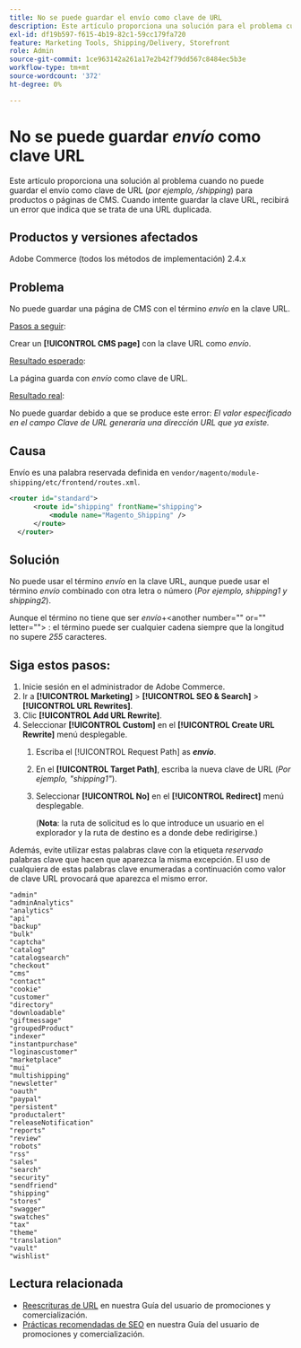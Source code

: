 ```yaml
---
title: No se puede guardar el envío como clave de URL
description: Este artículo proporciona una solución para el problema cuando no puede guardar el envío como una clave URL (_p. ej., /shipping_) para productos o páginas de CMS. Cuando intente guardar la clave URL, recibirá un error que indica que se trata de un duplicado de una dirección URL.
exl-id: df19b597-f615-4b19-82c1-59cc179fa720
feature: Marketing Tools, Shipping/Delivery, Storefront
role: Admin
source-git-commit: 1ce963142a261a17e2b42f79dd567c8484ec5b3e
workflow-type: tm+mt
source-wordcount: '372'
ht-degree: 0%

---
```


# No se puede guardar _envío_ como clave URL

Este artículo proporciona una solución al problema cuando no puede guardar el envío como clave de URL (_por ejemplo, /shipping_) para productos o páginas de CMS. Cuando intente guardar la clave URL, recibirá un error que indica que se trata de una URL duplicada.

## Productos y versiones afectados

Adobe Commerce (todos los métodos de implementación) 2.4.x

## Problema

No puede guardar una página de CMS con el término _envío_ en la clave URL.

<u>Pasos a seguir</u>:

Crear un **[!UICONTROL CMS page]** con la clave URL como _envío_.

<u>Resultado esperado</u>:

La página guarda con _envío_ como clave de URL.

<u>Resultado real</u>:

No puede guardar debido a que se produce este error:
*El valor especificado en el campo Clave de URL generaría una dirección URL que ya existe.*

## Causa

Envío es una palabra reservada definida en `vendor/magento/module-shipping/etc/frontend/routes.xml`.

```xml
<router id="standard">
      <route id="shipping" frontName="shipping">
          <module name="Magento_Shipping" />
      </route>
  </router>
```

## Solución

No puede usar el término _envío_ en la clave URL, aunque puede usar el término _envío_ combinado con otra letra o número (_Por ejemplo, shipping1 y shipping2_).

Aunque el término no tiene que ser _envío_+&lt;another number=&quot;&quot; or=&quot;&quot; letter=&quot;&quot;> : el término puede ser cualquier cadena siempre que la longitud no supere *255* caracteres.

## Siga estos pasos:

1. Inicie sesión en el administrador de Adobe Commerce.
1. Ir a **[!UICONTROL Marketing]** > **[!UICONTROL SEO & Search]** > **[!UICONTROL URL Rewrites]**.
1. Clic **[!UICONTROL Add URL Rewrite]**.
1. Seleccionar **[!UICONTROL Custom]** en el **[!UICONTROL Create URL Rewrite]** menú desplegable.
   1. Escriba el [!UICONTROL Request Path] as **_envío_**.
   1. En el **[!UICONTROL Target Path]**, escriba la nueva clave de URL (_Por ejemplo, &quot;shipping1&quot;_).
   1. Seleccionar **[!UICONTROL No]** en el **[!UICONTROL Redirect]** menú desplegable.


      (**Nota**: la ruta de solicitud es lo que introduce un usuario en el explorador y la ruta de destino es a donde debe redirigirse.)

Además, evite utilizar estas palabras clave con la etiqueta *reservado* palabras clave que hacen que aparezca la misma excepción. El uso de cualquiera de estas palabras clave enumeradas a continuación como valor de clave URL provocará que aparezca el mismo error.


```
"admin"
"adminAnalytics"
"analytics"
"api"
"backup"
"bulk"
"captcha"
"catalog"
"catalogsearch"
"checkout"
"cms"
"contact"
"cookie"
"customer"
"directory"
"downloadable"
"giftmessage"
"groupedProduct"
"indexer"
"instantpurchase"
"loginascustomer"
"marketplace"
"mui"
"multishipping"
"newsletter"
"oauth"
"paypal"
"persistent"
"productalert"
"releaseNotification"
"reports"
"review"
"robots"
"rss"
"sales"
"search"
"security"
"sendfriend"
"shipping"
"stores"
"swagger"
"swatches"
"tax"
"theme"
"translation"
"vault"
"wishlist"
```

## Lectura relacionada

* [Reescrituras de URL](https://docs.magento.com/user-guide/marketing/url-rewrite.html) en nuestra Guía del usuario de promociones y comercialización.
* [Prácticas recomendadas de SEO](https://docs.magento.com/user-guide/marketing/seo-best-practices.html) en nuestra Guía del usuario de promociones y comercialización.
